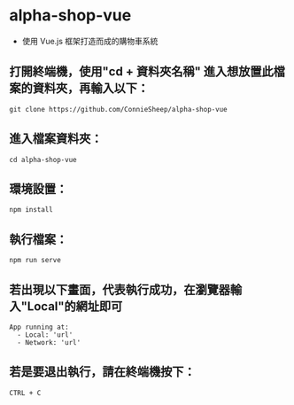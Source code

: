 # alpha-shop-vue
* 使用 Vue.js 框架打造而成的購物車系統

## 打開終端機，使用"cd + 資料夾名稱" 進入想放置此檔案的資料夾，再輸入以下：
```
git clone https://github.com/ConnieSheep/alpha-shop-vue
```
## 進入檔案資料夾：
```
cd alpha-shop-vue
```
## 環境設置：
```
npm install
```

## 執行檔案：
```
npm run serve
```

## 若出現以下畫面，代表執行成功，在瀏覽器輸入"Local"的網址即可
```
App running at:
  - Local: 'url'
  - Network: 'url'
```

## 若是要退出執行，請在終端機按下：
```
CTRL + C
```